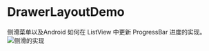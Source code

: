 # DrawerLayoutDemo
侧滑菜单以及Android 如何在 ListView 中更新 ProgressBar 进度的实现。
![侧滑的实现](http://upload-images.jianshu.io/upload_images/2229183-77cb35cc4184c9a6.png?imageMogr2/auto-orient/strip%7CimageView2/2/w/1240)
